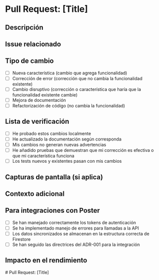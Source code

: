 # Pull Request: [Title]

## Descripción
<!-- Proporciona una descripción detallada de los cambios en este PR -->

## Issue relacionado
<!-- Vincula el issue que este PR resuelve, ejemplo: Fixes #5 -->

## Tipo de cambio
- [ ] Nueva característica (cambio que agrega funcionalidad)
- [ ] Corrección de error (corrección que no cambia la funcionalidad existente)
- [ ] Cambio disruptivo (corrección o característica que haría que la funcionalidad existente cambie)
- [ ] Mejora de documentación
- [ ] Refactorización de código (no cambia la funcionalidad)

## Lista de verificación
- [ ] He probado estos cambios localmente
- [ ] He actualizado la documentación según corresponda
- [ ] Mis cambios no generan nuevas advertencias
- [ ] He añadido pruebas que demuestran que mi corrección es efectiva o que mi característica funciona
- [ ] Los tests nuevos y existentes pasan con mis cambios

## Capturas de pantalla (si aplica)
<!-- Agrega capturas de pantalla mostrando los cambios visulaes si es relevante -->

## Contexto adicional
<!-- Agrega cualquier otro contexto sobre el PR aquí -->

## Para integraciones con Poster
<!-- Completa esta sección si el PR está relacionado con la integración de Poster -->
- [ ] Se han manejado correctamente los tokens de autenticación
- [ ] Se ha implementado manejo de errores para llamadas a la API
- [ ] Los datos sincronizados se almacenan en la estructura correcta de Firestore
- [ ] Se han seguido las directrices del ADR-001 para la integración

## Impacto en el rendimiento
<!-- Describe cualquier impacto en el rendimiento que estos cambios puedan tener --># Pull Request: [Title] 
